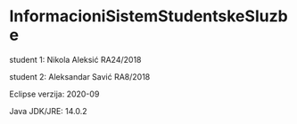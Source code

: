 # InformacioniSistemStudentskeSluzbe

student 1: Nikola Aleksić RA24/2018

student 2: Aleksandar Savić RA8/2018

Eclipse verzija: 2020-09

Java JDK/JRE: 14.0.2
